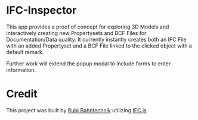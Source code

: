 # IFC-Inspector

This app provides a proof of concept for exploring 3D Models and interactively creating new Propertysets and BCF Files for Documentation/Data quality.
It currently instantly creates both an IFC File with an added Propertyset and a BCF File linked to the clicked object with a default remark.

Further work will extend the popup modal to include forms to enter information.

# Credit
This project was built by [Rubi Bahntechnik](https://www.rubi-bahntechnik.ch/) utilizing [IFC.js](https://ifcjs.github.io/info/)